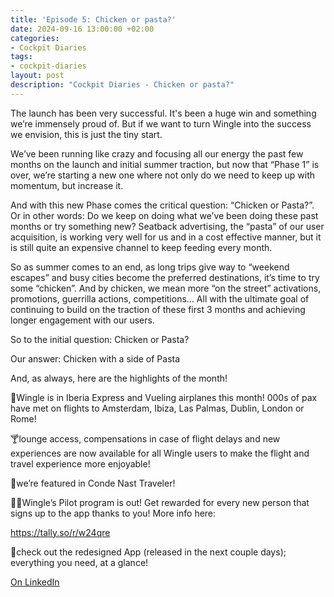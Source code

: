 ```yaml
---
title: 'Episode 5: Chicken or pasta?'
date: 2024-09-16 13:00:00 +02:00
categories:
- Cockpit Diaries
tags:
- cockpit-diaries
layout: post
description: "Cockpit Diaries - Chicken or pasta?"
---
```


The launch has been very successful. It's been a huge win and something we’re immensely proud of. But if we want to turn Wingle into the success we envision, this is just the tiny start.

We’ve been running like crazy and focusing all our energy the past few months on the launch and initial summer traction, but now that “Phase 1” is over, we’re starting a new one where not only do we need to keep up with momentum, but increase it.

And with this new Phase comes the critical question: “Chicken or Pasta?”. Or in other words: Do we keep on doing what we’ve been doing these past months or try something new? Seatback advertising, the “pasta” of our user acquisition, is working very well for us and in a cost effective manner, but it is still quite an expensive channel to keep feeding every month.

So as summer comes to an end, as long trips give way to “weekend escapes” and busy cities become the preferred destinations, it’s time to try some “chicken”. And by chicken, we mean more “on the street” activations, promotions, guerrilla actions, competitions… All with the ultimate goal of continuing to build on the traction of these first 3 months and achieving longer engagement with our users.

So to the initial question: Chicken or Pasta?

Our answer: Chicken with a side of Pasta

And, as always, here are the highlights of the month!

💺Wingle is in Iberia Express and Vueling airplanes this month! 000s of pax have met on flights to Amsterdam, Ibiza, Las Palmas, Dublin, London or Rome!

🍸lounge access, compensations in case of flight delays and new experiences are now available for all Wingle users to make the flight and travel experience more enjoyable!

📰we’re featured in Conde Nast Traveler!

👩‍✈Wingle’s Pilot program is out! Get rewarded for every new person that signs up to the app thanks to you! More info here:

https://tally.so/r/w24qre

📱check out the redesigned App (released in the next couple days); everything you need, at a glance!

[On LinkedIn](https://www.linkedin.com/posts/lets-wingle_tally-forms-activity-7244616713546174467-a_sY/?utm_source=share&utm_medium=member_desktop)